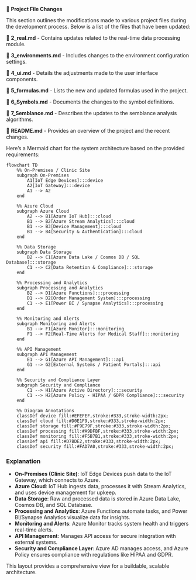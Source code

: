📁 **Project File Changes**

This section outlines the modifications made to various project files during the development process. Below is a list of the files that have been updated:

📄 **2_real.md** - Contains updates related to the real-time data processing module.

📄 **3_environments.md** - Includes changes to the environment configuration settings.

📄 **4_ui.md** - Details the adjustments made to the user interface components.

📄 **5_formulas.md** - Lists the new and updated formulas used in the project.

📄 **6_Symbols.md** - Documents the changes to the symbol definitions.

📄 **7_Semblance.md** - Describes the updates to the semblance analysis algorithms.

📄 **README.md** - Provides an overview of the project and the recent changes.


Here’s a Mermaid chart for the system architecture based on the provided requirements:

```mermaid
flowchart TD
    %% On-Premises / Clinic Site
    subgraph On-Premises
        A1[IoT Edge Devices]:::device
        A2[IoT Gateway]:::device
        A1 --> A2
    end

    %% Azure Cloud
    subgraph Azure Cloud
        A2 --> B1[Azure IoT Hub]:::cloud
        B1 --> B2[Azure Stream Analytics]:::cloud
        B1 --> B3[Device Management]:::cloud
        B1 --> B4[Security & Authentication]:::cloud
    end

    %% Data Storage
    subgraph Data Storage
        B2 --> C1[Azure Data Lake / Cosmos DB / SQL Database]:::storage
        C1 --> C2[Data Retention & Compliance]:::storage
    end

    %% Processing and Analytics
    subgraph Processing and Analytics
        B2 --> D1[Azure Functions]:::processing
        D1 --> D2[Order Management System]:::processing
        C1 --> E1[Power BI / Synapse Analytics]:::processing
    end

    %% Monitoring and Alerts
    subgraph Monitoring and Alerts
        B1 --> F1[Azure Monitor]:::monitoring
        F1 --> F2[Real-Time Alerts for Medical Staff]:::monitoring
    end

    %% API Management
    subgraph API Management
        E1 --> G1[Azure API Management]:::api
        G1 --> G2[External Systems / Patient Portals]:::api
    end

    %% Security and Compliance Layer
    subgraph Security and Compliance
        C1 --> H1[Azure Active Directory]:::security
        C1 --> H2[Azure Policy - HIPAA / GDPR Compliance]:::security
    end

    %% Diagram Annotations
    classDef device fill:#EFEFEF,stroke:#333,stroke-width:2px;
    classDef cloud fill:#D0E1F9,stroke:#333,stroke-width:2px;
    classDef storage fill:#F9E79F,stroke:#333,stroke-width:2px;
    classDef processing fill:#A9DFBF,stroke:#333,stroke-width:2px;
    classDef monitoring fill:#F5B7B1,stroke:#333,stroke-width:2px;
    classDef api fill:#D7BDE2,stroke:#333,stroke-width:2px;
    classDef security fill:#FAD7A0,stroke:#333,stroke-width:2px;
```

### Explanation

- **On-Premises (Clinic Site)**: IoT Edge Devices push data to the IoT Gateway, which connects to Azure.
- **Azure Cloud**: IoT Hub ingests data, processes it with Stream Analytics, and uses device management for upkeep.
- **Data Storage**: Raw and processed data is stored in Azure Data Lake, Cosmos DB, and SQL Database.
- **Processing and Analytics**: Azure Functions automate tasks, and Power BI/Synapse Analytics visualize data for insights.
- **Monitoring and Alerts**: Azure Monitor tracks system health and triggers real-time alerts.
- **API Management**: Manages API access for secure integration with external systems.
- **Security and Compliance Layer**: Azure AD manages access, and Azure Policy ensures compliance with regulations like HIPAA and GDPR. 

This layout provides a comprehensive view for a buildable, scalable architecture.